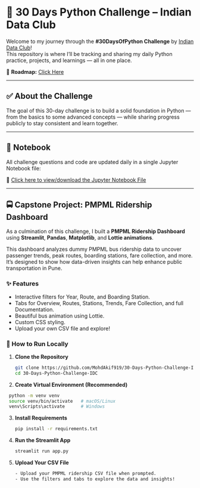 # 🐍 30 Days Python Challenge – Indian Data Club

Welcome to my journey through the **#30DaysOfPython Challenge** by [Indian Data Club](https://indiandataclub.com)!  
This repository is where I’ll be tracking and sharing my daily Python practice, projects, and learnings — all in one place.

📌 **Roadmap:** [Click Here](https://indiandataclub.notion.site/30DaysOfPython-1f9a16c0422f8074bf29eee315a6802a)

---

## ✅ About the Challenge

The goal of this 30-day challenge is to build a solid foundation in Python — from the basics to some advanced concepts — while sharing progress publicly to stay consistent and learn together.

---

## 📓 Notebook

All challenge questions and code are updated daily in a single Jupyter Notebook file:

📘 [Click here to view/download the Jupyter Notebook File](30DaysChallenge.ipynb)

---

## 🚍 Capstone Project: PMPML Ridership Dashboard

As a culmination of this challenge, I built a **PMPML Ridership Dashboard** using **Streamlit**, **Pandas**, **Matplotlib**, and **Lottie animations**.

This dashboard analyzes dummy PMPML bus ridership data to uncover passenger trends, peak routes, boarding stations, fare collection, and more. It’s designed to show how data-driven insights can help enhance public transportation in Pune.

### ✨ Features
- Interactive filters for Year, Route, and Boarding Station.
- Tabs for Overview, Routes, Stations, Trends, Fare Collection, and full Documentation.
- Beautiful bus animation using Lottie.
- Custom CSS styling.
- Upload your own CSV file and explore!

### 📂 How to Run Locally

1. **Clone the Repository**
   ```bash
   git clone https://github.com/MohdAkif919/30-Days-Python-Challenge-IDC.git
   cd 30-Days-Python-Challenge-IDC
   ```
2. **Create Virtual Environment (Recommended)**
  ```bash
   python -m venv venv
   source venv/bin/activate   # macOS/Linux
   venv\Scripts\activate      # Windows
   ```
3. **Install Requirements**
   ```bash
   pip install -r requirements.txt
   ```
4. **Run the Streamlit App**
   ```bash
   streamlit run app.py
   ```
5. **Upload Your CSV File**
   ```bash
   - Upload your PMPML ridership CSV file when prompted.
   - Use the filters and tabs to explore the data and insights!
   ```
